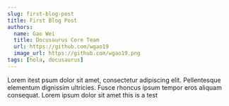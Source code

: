 ```yaml
---
slug: first-blog-post
title: First Blog Post
authors:
  name: Gao Wei
  title: Docusaurus Core Team
  url: https://github.com/wgao19
  image_url: https://github.com/wgao19.png
tags: [hola, docusaurus]
---
```


Lorem itest psum dolor sit amet, consectetur adipiscing elit. Pellentesque elementum dignissim ultricies. Fusce rhoncus ipsum tempor eros aliquam consequat. Lorem ipsum dolor sit amet
this is a test